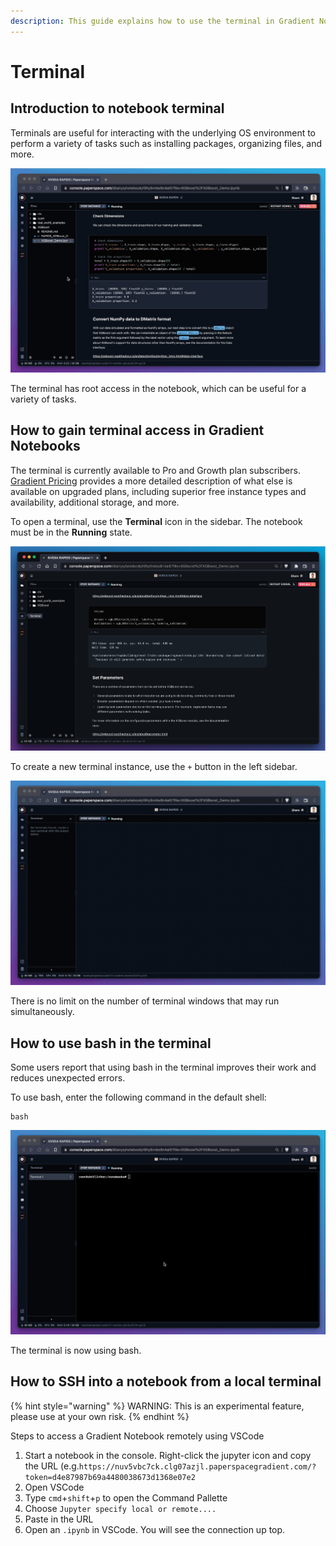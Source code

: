 ```yaml
---
description: This guide explains how to use the terminal in Gradient Notebooks
---
```


# Terminal

## Introduction to notebook terminal

Terminals are useful for interacting with the underlying OS environment to perform a variety of tasks such as installing packages, organizing files, and more.&#x20;

![The terminal is available on Pro and Growth plan subscriptions in Gradient.](<../../.gitbook/assets/terminal command.gif>)

The terminal has root access in the notebook, which can be useful for a variety of tasks.

## How to gain terminal access in Gradient Notebooks

The terminal is currently available to Pro and Growth plan subscribers. [Gradient Pricing](https://gradient.run/pricing) provides a more detailed description of what else is available on upgraded plans, including superior free instance types and availability, additional storage, and more.

To open a terminal, use the **Terminal** icon in the sidebar. The notebook must be in the **Running** state.

![The Terminal button on the left sidebar provides terminal access.](../../.gitbook/assets/terminal-notebook-button.png)

To create a new terminal instance, use the `+` button in the left sidebar.

![Use the the + button in the terminal to create a new terminal window.](<../../.gitbook/assets/new terminal window.gif>)

There is no limit on the number of terminal windows that may run simultaneously.

## How to use bash in the terminal

Some users report that using bash in the terminal improves their work and reduces unexpected errors.

To use bash, enter the following command in the default shell:

```
bash
```

![To use bash in the terminal enter the bash command in the default terminal shell.](../../.gitbook/assets/bash.gif)

The terminal is now using bash.

## How to SSH into a notebook from a local terminal

{% hint style="warning" %}
WARNING: This is an experimental feature, please use at your own risk.
{% endhint %}

Steps to access a Gradient Notebook remotely using VSCode&#x20;

1. Start a notebook in the console. Right-click the jupyter icon and copy the URL (e.g.`https://nuv5vbc7ck.clg07azjl.paperspacegradient.com/?token=d4e87987b69a4480038673d1368e07e2`
2. Open VSCode
3. Type `cmd`+`shift`+`p` to open the Command Pallette
4. Choose `Jupyter specify local or remote....`
5. Paste in the URL
6. Open an `.ipynb` in VSCode. You will see the connection up top.

